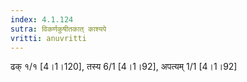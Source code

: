 ```yaml
---
index: 4.1.124
sutra: विकर्णकुषीतकात्‌ काश्यपे
vritti: anuvritti
---
```


ढक्  १/१ [4।1।120],  तस्य 6/1 [4।1।92], अपत्यम् 1/1 [4।1।92]